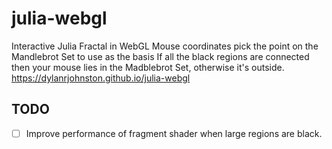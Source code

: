 # julia-webgl
Interactive Julia Fractal in WebGL
Mouse coordinates pick the point on the Mandlebrot Set to use as the basis
If all the black regions are connected then your mouse lies in the Madblebrot Set, otherwise it's outside.
https://dylanrjohnston.github.io/julia-webgl

## TODO
- [ ] Improve performance of fragment shader when large regions are black.

